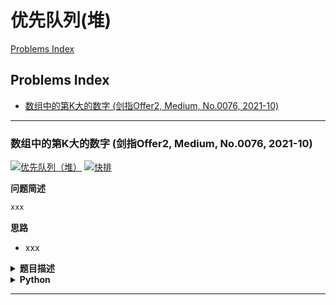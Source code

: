 # 优先队列(堆)

[Problems Index](#problems-index)

<!-- Tag: 优先队列(堆)、优先队列（堆）、二叉堆、堆 -->

Problems Index
---
- [数组中的第K大的数字 (剑指Offer2, Medium, No.0076, 2021-10)](#数组中的第k大的数字-剑指offer2-medium-no0076-2021-10)

---

### 数组中的第K大的数字 (剑指Offer2, Medium, No.0076, 2021-10)


[![优先队列（堆）](https://img.shields.io/badge/优先队列（堆）-lightgray.svg)](数据结构-优先队列(堆).md)
[![快排](https://img.shields.io/badge/快排-lightgray.svg)](算法-排序.md)

<!-- Tag: 优先队列（堆）、快排 -->
<!-- https://leetcode-cn.com/problems/xx4gT2/solution/cpython3java-1da-gen-dui-diao-ku-2shou-l-ctnx/ -->

<summary><b>问题简述</b></summary>

```txt
xxx
```

<summary><b>思路</b></summary>

- xxx

<details><summary><b>题目描述</b></summary>

```txt
```

</details>


<details><summary><b>Python</b></summary>

```python
```

</details>

---
